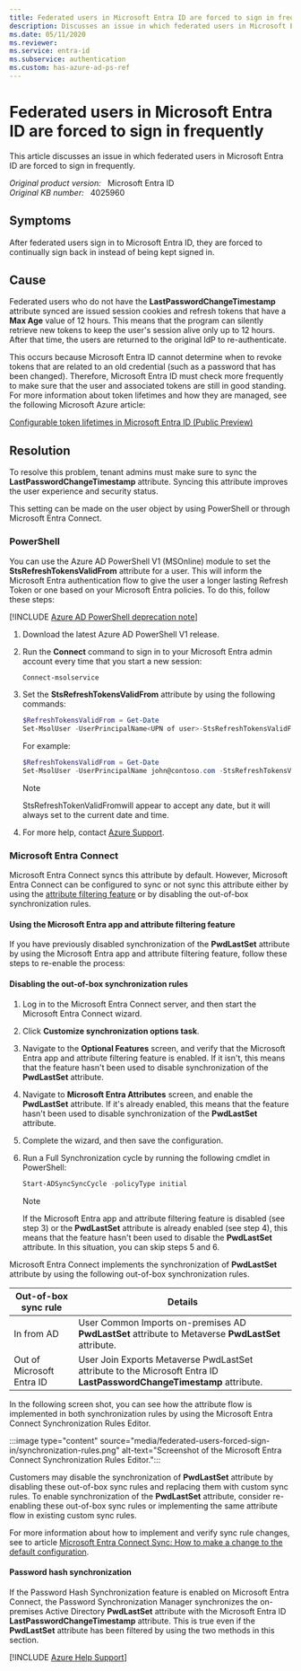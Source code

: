 ```yaml
---
title: Federated users in Microsoft Entra ID are forced to sign in frequently
description: Discusses an issue in which federated users in Microsoft Entra ID are forced to sign in frequently. Provides a resolution.
ms.date: 05/11/2020
ms.reviewer: 
ms.service: entra-id
ms.subservice: authentication
ms.custom: has-azure-ad-ps-ref
---
```

# Federated users in Microsoft Entra ID are forced to sign in frequently

This article discusses an issue in which federated users in Microsoft Entra ID are forced to sign in frequently.

_Original product version:_ &nbsp; Microsoft Entra ID  
_Original KB number:_ &nbsp; 4025960

## Symptoms

After federated users sign in to Microsoft Entra ID, they are forced to continually sign back in instead of being kept signed in.

## Cause

Federated users who do not have the **LastPasswordChangeTimestamp** attribute synced are issued session cookies and refresh tokens that have a **Max Age** value of 12 hours. This means that the program can silently retrieve new tokens to keep the user's session alive only up to 12 hours. After that time, the users are returned to the original IdP to re-authenticate.

This occurs because Microsoft Entra ID cannot determine when to revoke tokens that are related to an old credential (such as a password that has been changed). Therefore, Microsoft Entra ID must check more frequently to make sure that the user and associated tokens are still in good standing.
For more information about token lifetimes and how they are managed, see the following Microsoft Azure article:

[Configurable token lifetimes in Microsoft Entra ID (Public Preview)](/azure/active-directory/active-directory-configurable-token-lifetimes)

## Resolution

To resolve this problem, tenant admins must make sure to sync the **LastPasswordChangeTimestamp** attribute. Syncing this attribute improves the user experience and security status.

This setting can be made on the user object by using PowerShell or through Microsoft Entra Connect.

### PowerShell

You can use the Azure AD PowerShell V1 (MSOnline) module to set the **StsRefreshTokensValidFrom** attribute for a user. This will inform the Microsoft Entra authentication flow to give the user a longer lasting Refresh Token or one based on your Microsoft Entra policies. To do this, follow these steps:

[!INCLUDE [Azure AD PowerShell deprecation note](~/../support/reusable-content/msgraph-powershell/includes/aad-powershell-deprecation-note.md)]

1. Download the latest Azure AD PowerShell V1 release.
2. Run the **Connect** command to sign in to your Microsoft Entra admin account every time that you start a new session:

    ```powershell
    Connect-msolservice
    ```

3. Set the **StsRefreshTokensValidFrom** attribute by using the following commands:

    ```powershell
    $RefreshTokensValidFrom = Get-Date
    Set-MsolUser -UserPrincipalName<UPN of user>-StsRefreshTokensValidFrom $RefreshTokensValidFrom
    ```

    For example:

    ```powershell
    $RefreshTokensValidFrom = Get-Date
    Set-MsolUser -UserPrincipalName john@contoso.com -StsRefreshTokensValidFrom $RefreshTokensValidFrom
    ```

    > [!NOTE]
    > StsRefreshTokenValidFromwill appear to accept any date, but it will always set to the current date and time.

4. For more help, contact [Azure Support](https://azure.microsoft.com/support/options/).

<a name='azure-ad-connect'></a>

### Microsoft Entra Connect

Microsoft Entra Connect syncs this attribute by default. However, Microsoft Entra Connect can be configured to sync or not sync this attribute either by using the [attribute filtering feature](/azure/active-directory/connect/active-directory-aadconnect-get-started-custom#azure-ad-app-and-attribute-filtering) or by disabling the out-of-box synchronization rules.

<a name='using-the-azure-ad-app-and-attribute-filtering-feature'></a>

#### Using the Microsoft Entra app and attribute filtering feature

If you have previously disabled synchronization of the **PwdLastSet** attribute by using the Microsoft Entra app and attribute filtering feature, follow these steps to re-enable the process:

#### Disabling the out-of-box synchronization rules

1. Log in to the Microsoft Entra Connect server, and then start the Microsoft Entra Connect wizard.
2. Click **Customize synchronization options task**.
3. Navigate to the **Optional Features** screen, and verify that the Microsoft Entra app and attribute filtering feature is enabled. If it isn't, this means that the feature hasn't been used to disable synchronization of the **PwdLastSet** attribute.
4. Navigate to **Microsoft Entra Attributes** screen, and enable the **PwdLastSet** attribute. If it's already enabled, this means that the feature hasn't been used to disable synchronization of the **PwdLastSet** attribute.
5. Complete the wizard, and then save the configuration.
6. Run a Full Synchronization cycle by running the following cmdlet in PowerShell:

    ```powershell
    Start-ADSyncSyncCycle -policyType initial
    ```

    > [!NOTE]
    > If the Microsoft Entra app and attribute filtering feature is disabled (see step 3) or the **PwdLastSet** attribute is already enabled (see step 4), this means that the feature hasn't been used to disable the **PwdLastSet** attribute. In this situation, you can skip steps 5 and 6.

Microsoft Entra Connect implements the synchronization of **PwdLastSet** attribute by using the following out-of-box synchronization rules.

| Out-of-box sync rule| Details|
|---|---|
|In from AD|User Common Imports on-premises AD **PwdLastSet** attribute to Metaverse **PwdLastSet** attribute.|
|Out of Microsoft Entra ID|User Join Exports Metaverse PwdLastSet<br/>attribute to the Microsoft Entra ID **LastPasswordChangeTimestamp** attribute.|
  
In the following screen shot, you can see how the attribute flow is implemented in both synchronization rules by using the Microsoft Entra Connect Synchronization Rules Editor.

:::image type="content" source="media/federated-users-forced-sign-in/synchronization-rules.png" alt-text="Screenshot of the Microsoft Entra Connect Synchronization Rules Editor.":::

Customers may disable the synchronization of **PwdLastSet** attribute by disabling these out-of-box sync rules and replacing them with custom sync rules. To enable synchronization of the **PwdLastSet** attribute, consider re-enabling these out-of-box sync rules or implementing the same attribute flow in existing custom sync rules.

For more information about how to implement and verify sync rule changes, see to article [Microsoft Entra Connect Sync: How to make a change to the default configuration](/entra/identity/hybrid/connect/how-to-connect-sync-change-the-configuration).

#### Password hash synchronization

If the Password Hash Synchronization feature is enabled on Microsoft Entra Connect, the Password Synchronization Manager synchronizes the on-premises Active Directory **PwdLastSet** attribute with the Microsoft Entra ID **LastPasswordChangeTimestamp** attribute. This is true even if the **PwdLastSet** attribute has been filtered by using the two methods in this section.

[!INCLUDE [Azure Help Support](../../../includes/azure-help-support.md)]
